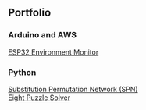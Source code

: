 ## Portfolio
### Arduino and AWS
[ESP32 Environment Monitor](https://github.com/djmaster458/iot)

### Python
[Substitution Permutation Network (SPN)](python/spn/)  
[Eight Puzzle Solver](python/eightpuzzle/)
